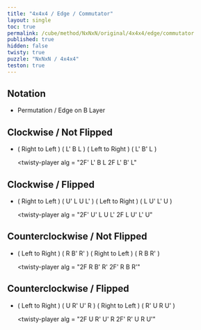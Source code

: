 ```yaml
---
title: "4x4x4 / Edge / Commutator"
layout: single
toc: true
permalink: /cube/method/NxNxN/original/4x4x4/edge/commutator
published: true
hidden: false
twisty: true
puzzle: "NxNxN / 4x4x4"
teston: true
---
```

<span
  id     = "cube"
  puzzle = "{{page.puzzle}}"
  teston = "{{page.teston}}"
  experimental-stickering   = "ELL"
  experimental-setup-alg    = ""
  experimental-setup-anchor = "end" >
</span>

<head>
  <base target="_blank">
</head>



## Notation

- Permutation / Edge on B Layer



## Clockwise / Not Flipped

- ( Right to Left ) ( L' B L ) ( Left to Right ) ( L' B' L )

  <twisty-player
    alg = "2F' L' B L 2F L' B' L"
  ></twisty-player>



## Clockwise / Flipped

- ( Right to Left ) ( U' L U L' ) ( Left to Right ) ( L U' L' U )

  <twisty-player
    alg = "2F' U' L U L' 2F L U' L' U"
  ></twisty-player>



## Counterclockwise / Not Flipped

- ( Left to Right ) ( R B' R' ) ( Right to Left ) ( R B R' )

  <twisty-player
    alg = "2F R B' R' 2F' R B R'"
  ></twisty-player>



## Counterclockwise / Flipped

- ( Left to Right ) ( U R' U' R ) ( Right to Left ) ( R' U R U' )

  <twisty-player
    alg = "2F U R' U' R 2F' R' U R U'"
  ></twisty-player>
